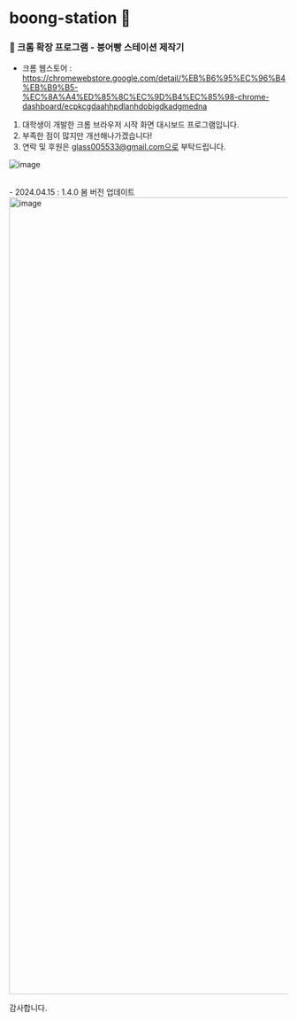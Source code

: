 # boong-station 🥐

### 📍 크롬 확장 프로그램 - 붕어빵 스테이션 제작기

- 크롬 웹스토어 : https://chromewebstore.google.com/detail/%EB%B6%95%EC%96%B4%EB%B9%B5-%EC%8A%A4%ED%85%8C%EC%9D%B4%EC%85%98-chrome-dashboard/ecpkcgdaahhpdlanhdobigdkadgmedna

1. 대학생이 개발한 크롬 브라우저 시작 화면 대시보드 프로그램입니다.
2. 부족한 점이 많지만 개선해나가겠습니다!
3. 연락 및 후원은 glass005533@gmail.com으로 부탁드립니다.

![image](https://github.com/user-attachments/assets/3db0cad9-c21e-4529-9312-ea0e69c8ad95)

<br>
- 2024.04.15 : 1.4.0 봄 버전 업데이트<br>

<img width="1440" alt="image" src="https://github.com/user-attachments/assets/02208a05-b4d9-487c-9de3-019a2ba38a80" />


감사합니다.
